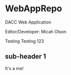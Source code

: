 # WebAppRepo

DACC Web Application

Editor/Developer: Micah Olson

Testing Testing 123

## sub-header 1

It's a me!
